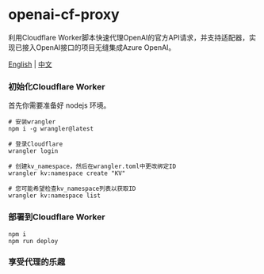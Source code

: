 # openai-cf-proxy

利用Cloudflare Worker脚本快速代理OpenAI的官方API请求，并支持适配器，实现已接入OpenAI接口的项目无缝集成Azure OpenAI。

<a href="./README.md">English</a> |
<a href="./README_zh.md">中文</a>

### 初始化Cloudflare Worker

首先你需要准备好 nodejs 环境。

```shell
# 安装wrangler
npm i -g wrangler@latest

# 登录Cloudflare
wrangler login

# 创建kv_namespace，然后在wrangler.toml中更改绑定ID
wrangler kv:namespace create "KV"

# 您可能希望检查kv_namespace列表以获取ID
wrangler kv:namespace list
```

### 部署到Cloudflare Worker

```shell
npm i
npm run deploy
```

### 享受代理的乐趣
